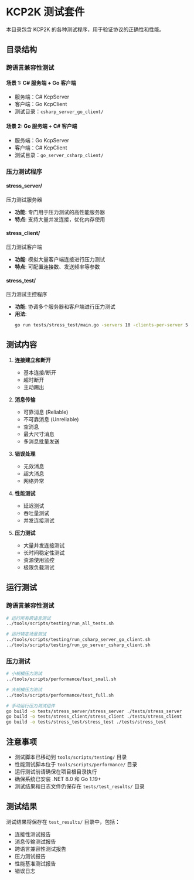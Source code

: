# KCP2K 测试套件

本目录包含 KCP2K 的各种测试程序，用于验证协议的正确性和性能。

## 目录结构

### 跨语言兼容性测试

#### 场景 1: C# 服务端 + Go 客户端
- 服务端：C# KcpServer
- 客户端：Go KcpClient
- 测试目录：`csharp_server_go_client/`

#### 场景 2: Go 服务端 + C# 客户端
- 服务端：Go KcpServer
- 客户端：C# KcpClient
- 测试目录：`go_server_csharp_client/`

### 压力测试程序

#### stress_server/
压力测试服务器
- **功能**: 专门用于压力测试的高性能服务器
- **特点**: 支持大量并发连接，优化内存使用

#### stress_client/
压力测试客户端
- **功能**: 模拟大量客户端连接进行压力测试
- **特点**: 可配置连接数、发送频率等参数

#### stress_test/
压力测试主控程序
- **功能**: 协调多个服务器和客户端进行压力测试
- **用法**: 
  ```bash
  go run tests/stress_test/main.go -servers 10 -clients-per-server 5
  ```

## 测试内容

1. **连接建立和断开**
   - 基本连接/断开
   - 超时断开
   - 主动踢出

2. **消息传输**
   - 可靠消息 (Reliable)
   - 不可靠消息 (Unreliable)
   - 空消息
   - 最大尺寸消息
   - 多消息批量发送

3. **错误处理**
   - 无效消息
   - 超大消息
   - 网络异常

4. **性能测试**
   - 延迟测试
   - 吞吐量测试
   - 并发连接测试

5. **压力测试**
   - 大量并发连接测试
   - 长时间稳定性测试
   - 资源使用监控
   - 极限负载测试

## 运行测试

### 跨语言兼容性测试
```bash
# 运行所有跨语言测试
../tools/scripts/testing/run_all_tests.sh

# 运行特定场景测试
../tools/scripts/testing/run_csharp_server_go_client.sh
../tools/scripts/testing/run_go_server_csharp_client.sh
```

### 压力测试
```bash
# 小规模压力测试
../tools/scripts/performance/test_small.sh

# 大规模压力测试
../tools/scripts/performance/test_full.sh

# 手动运行压力测试组件
go build -o tests/stress_server/stress_server ./tests/stress_server
go build -o tests/stress_client/stress_client ./tests/stress_client
go build -o tests/stress_test/stress_test ./tests/stress_test
```

## 注意事项

- 测试脚本已移动到 `tools/scripts/testing/` 目录
- 性能测试脚本位于 `tools/scripts/performance/` 目录
- 运行测试前请确保在项目根目录执行
- 确保系统已安装 .NET 8.0 和 Go 1.19+
- 测试结果和日志文件仍保存在 `tests/test_results/` 目录

## 测试结果

测试结果将保存在 `test_results/` 目录中，包括：
- 连接性测试报告
- 消息传输测试报告
- 跨语言兼容性测试报告
- 压力测试报告
- 性能基准测试报告
- 错误日志